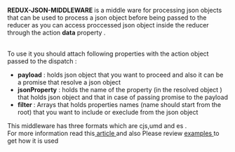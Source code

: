 <b>REDUX-JSON-MIDDLEWARE</b> is a middle ware for processing json objects that can be used to process a json object before being passed to the reducer as you can access proccessed json object inside the reducer through the action <b>data</b> property .


<br>To use it you should attach following properties with the action object passed to the dispatch :<br>

<ul>
<li><b>payload</b> : holds json object that you want to proceed and also it can be a promise that resolve a json object </li>
<li><b>jsonProperty</b> : holds the name of the property (in the resolved object ) that holds json object and that in case of passing promise to the payload</li>

<li><b>filter </b> : Arrays that holds properties names (name should start from the root) that you want to include or execlude from the json object </li>
</ul>

This middleware has three formats which are cjs,umd and es .<br>For more information read this<a href='https://medium.com/@egydev1990/redux-json-middleware-ad99e1bef39a'> article </a> and also Please review <a href='https://github.com/mregydev/redux-json-middleware/tree/master/example'> examples </a>  to get how it is used
